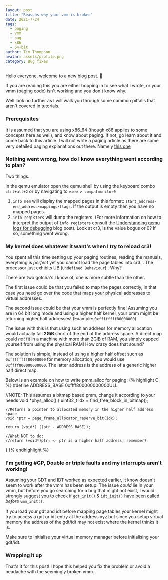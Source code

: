 ```yaml
---
layout: post
title: "Reasons why your vmm is broken"
date: 2021-7-24
tags:
  - paging
  - vmm
  - bug
  - x86
  - 64-bit
author: Tim Thompson
avatar: assets/profile.png
category: Bug fixes
---
```


Hello everyone, welcome to a new blog post. 👋

If you are reading this you are either hopping in to see what I wrote, or your vmm (paging code) isn't working and you don't know why.

Well look no further as I will walk you through some common pitfalls that aren't covered in tutorials.

### Prerequisites
It is assumed that you are using x86_64 (though x86 applies to some concepts here as well), and know about paging. If not, go learn about it and come back to this article. I will not write a paging article as there are some very detailed paging explanations out there. Namely [this one][RUST-PAGING]

### Nothing went wrong, how do I know everything went according to plan?
Two things.

In the qemu emulator open the qemu shell by using the keyboard combo `ctrl+alt+2` or by navigating to `view > compatmonitor0`

1. `info mem` will display the mapped pages in this format: `start_address`-`end_address`-`mappings`-`flags`. If the output is empty then you have no mapped pages.
2. `info registers` will dump the registers. (For more information on how to interpret the output of `info registers` consult the [Understanding qemu logs for debugging][QEMU-LOG-BLOG-POST] blog post). Look at cr3, is the value bogus or 0? If so, something went wrong.

### My kernel does whatever it want's when I try to reload cr3!
You spent all this time setting up your paging routines, reading the manuals, everything is _perfect_ yet you cannot load the page tables into cr3... The processor just exhibits UB (`Undefined Behaviour`).. Why?

There are two gotcha's I know of, one is more subtle than the other.

The first issue could be that you failed to map the pages correctly, in that case you need go over the code that maps your physical addresses to virtual addresses.

The second issue could be that your vmm is perfectly fine! Assuming you are in 64 bit long mode and using a higher half kernel, your pmm might be returning higher half addresses! (Example: `0xffffffff80000000`)

The issue with this is that using such an address for memory allocation would actually fall **2GiB** short of the end of the address space. A direct map could *not* fit in a machine with more than 2GiB of RAM, you simply capped yourself from using the physical RAM! How crazy does that sound?

The solution is simple, instead of using a higher half offset such as `0xffffffff80000000` for memory allocation, you would use `0xffff800000000000`. The latter address is the address of a generic higher half direct map.

Below is an example on how to write pmm_alloc for paging:
{% highlight C %}
#define ADDRESS_BASE 0xffff800000000000ULL

//NOTE: This assumes a bitmap based pmm, change it according to your needs
void *phys_alloc()
{
	uint32_t idx = find_free_block_in_bitmap();

	//Returns a pointer to allocated memory in the higher half address space
	void *ptr = page_frame_allocator_reserve_bit(idx);

	return (void*) ((ptr - ADDRESS_BASE));

	//What NOT to do:
	//return (void*)ptr; <- ptr is a higher half address, remember?
}
{% endhighlight %}

### I'm getting #GP, Double or triple faults and my interrupts aren't working!

Assuming your GDT and IDT worked as expected earlier, it know doesn't seem to work after the vmm has been setup.
The issue _could_ lie in your vmm, but before you go searching for a bug that might not exist, I would strongly suggest you to check if `gdt_init()` & `idt_init()` have been called *before* `vmm_init()`.

If you load your gdt and idt before mapping page tables your kernel might try to access a gdt or idt entry at the address xyz but since you setup virtual memory the address of the gdt/idt may not exist where the kernel thinks it is.

Make sure to initialise your virtual memory manager before initialising your gdt/idt.

### Wrapping it up
That's it for this post!
I hope this helped you fix the problem or avoid a headache with the seemingly broken vmm.

[QEMU-LOG-BLOG-POST]: https://v01d-null.github.io/understanding-qemu-logs
[RUST-PAGING]: https://os.phil-opp.com/paging-introduction/